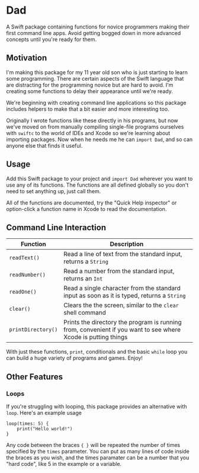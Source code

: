 # Dad

A Swift package containing functions for novice programmers making their first command line apps. Avoid getting bogged down in more advanced concepts until you're ready for them.

## Motivation

I'm making this package for my 11 year old son who is just starting to learn some programming. There are certain aspects of the Swift language that are distracting for the programming novice but are hard to avoid. I'm creating some functions to delay their appearance until we're ready.

We're beginning with creating command line applications so this package includes helpers to make that a bit easier and more interesting too.

Originally I wrote functions like these directly in his programs, but now we've moved on from manually compiling single-file programs ourselves with `swiftc` to the world of IDEs and Xcode so we're learning about importing packages. Now when he needs me he can `import Dad`, and so can anyone else that finds it useful. 

## Usage

Add this Swift package to your project and `import Dad` wherever you want to use any of its functions. The functions are all defined globally so you don't need to set anything up, just call them.

All of the functions are documented, try the "Quick Help inspector" or option-click a function name in Xcode to read the documentation.

## Command Line Interaction

| Function | Description |
| --- | --- |
| `readText()` | Read a line of text from the standard input, returns a `String` |
| `readNumber()` | Read a number from the standard input, returns an `Int` |
| `readOne()` |   Read a single character from the standard input as soon as it is typed, returns a `String`     |
| `clear()` | Clears the the screen, similar to the `clear` shell command |
| `printDirectory()` | Prints the directory the program is running from, convenient if you want to see where Xcode is putting things |

With just these functions, `print`, conditionals and the basic `while` loop you can build a huge variety of programs and games. Enjoy!

## Other Features

### Loops

If you're struggling with looping, this package provides an alternative with `loop`. Here's an example usage

    loop(times: 5) {
        print("Hello world!")
    }
    
Any code between the braces `{ }` will be repeated the number of times specified by the `times` parameter. You can put as many lines of code inside the braces as you wish, and the times paramater can be a number that you "hard code", like 5 in the example or a variable.
